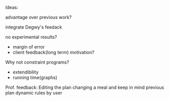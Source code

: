Ideas:

advantage over previous work?

integrate Degwy's feedack

no experimental results?
- margin of error
- client feedback(long term)
motivation?

Why not constraint programs?
- extendibility
- running time(graphs)

Prof. feedback:
Editing the plan
changing a meal and keep in mind previous plan
dynamic rules by user